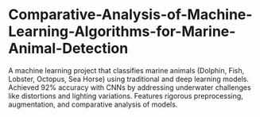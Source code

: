 # Comparative-Analysis-of-Machine-Learning-Algorithms-for-Marine-Animal-Detection
A machine learning project that classifies marine animals (Dolphin, Fish, Lobster, Octopus, Sea Horse) using traditional and deep learning models. Achieved 92% accuracy with CNNs by addressing underwater challenges like distortions and lighting variations. Features rigorous preprocessing, augmentation, and comparative analysis of models.

